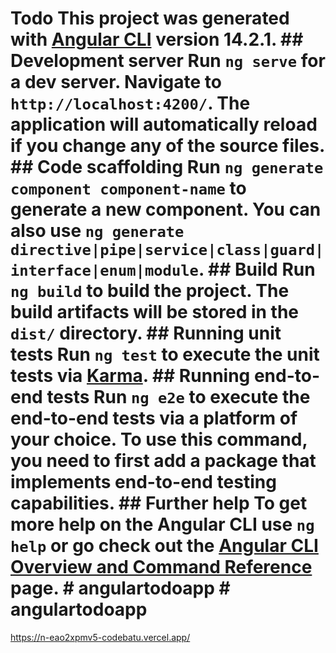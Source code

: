 # Todo This project was generated with [Angular CLI](https://github.com/angular/angular-cli) version 14.2.1. ## Development server Run `ng serve` for a dev server. Navigate to `http://localhost:4200/`. The application will automatically reload if you change any of the source files. ## Code scaffolding Run `ng generate component component-name` to generate a new component. You can also use `ng generate directive|pipe|service|class|guard|interface|enum|module`. ## Build Run `ng build` to build the project. The build artifacts will be stored in the `dist/` directory. ## Running unit tests Run `ng test` to execute the unit tests via [Karma](https://karma-runner.github.io). ## Running end-to-end tests Run `ng e2e` to execute the end-to-end tests via a platform of your choice. To use this command, you need to first add a package that implements end-to-end testing capabilities. ## Further help To get more help on the Angular CLI use `ng help` or go check out the [Angular CLI Overview and Command Reference](https://angular.io/cli) page. # angulartodoapp # angulartodoapp

https://n-eao2xpmv5-codebatu.vercel.app/
